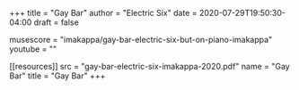+++
title = "Gay Bar"
author = "Electric Six"
date = 2020-07-29T19:50:30-04:00
draft = false

musescore = "imakappa/gay-bar-electric-six-but-on-piano-imakappa"
youtube = ""

[[resources]]
  src = "gay-bar-electric-six-imakappa-2020.pdf"
  name = "Gay Bar"
  title = "Gay Bar"
+++
